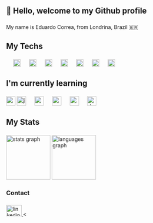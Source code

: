 <h2 align="left">👋 Hello, welcome to my Github profile</h2>

###

<p align="left">My name is Eduardo Correa, from Londrina, Brazil 🇧🇷</p>

### 

<h2 align="left">My Techs</h2>

###

<div align="left">
  <img width="15" />
  <img src="https://skillicons.dev/icons?i=ts" height="20" alt="typescript logo"  />
  <img width="15" />
  <img src="https://skillicons.dev/icons?i=js" height="20" alt="javascript logo"  />
  <img width="15" />
  <img src="https://skillicons.dev/icons?i=tailwind" height="20" alt="tailwindcss logo"  />
  <img width="15" />
  <img src="https://skillicons.dev/icons?i=css" height="20" alt="css3 logo"  />
  <img width="15" />
  <img src="https://skillicons.dev/icons?i=html" height="20" alt="html5 logo"  />
  <img width="15" />
  <img src="https://cdn.simpleicons.org/git/F05032" height="20" alt="git logo"  />
  <img width="15" />
  <img src="https://skillicons.dev/icons?i=github" height="20" alt="github logo"  />
</div>

###

<h2 align="left">I'm currently learning</h2>

###

<div align="left">
  <img src="https://skillicons.dev/icons?i=angular" height="25" alt="angularjs logo"  />
  <img src="https://cdn.jsdelivr.net/gh/devicons/devicon/icons/java/java-original.svg" height="25" alt="java logo"  />
  <img width="15" />
  <img src="https://cdn.jsdelivr.net/gh/devicons/devicon/icons/spring/spring-original.svg" height="25" alt="spring logo"  />
  <img width="15" />
  <img src="https://skillicons.dev/icons?i=mysql" height="25" alt="mysql logo"  />
  <img width="15" />
  <img src="https://skillicons.dev/icons?i=postgres" height="25" alt="postgresql logo"  />
  <img width="15" />
  <img src="https://skillicons.dev/icons?i=docker" height="25" alt="docker logo"  />
  <img width="15" />
</div>

###

<h2 align="left">My Stats</h2>

###

<div align="left">
  <img src="https://github-readme-stats.vercel.app/api?username=correaDEV&hide_title=false&hide_rank=false&show_icons=true&include_all_commits=true&count_private=false&disable_animations=false&theme=prussian&locale=en&hide_border=false&order=1" height="120" alt="stats graph"  />
  <img src="https://github-readme-stats.vercel.app/api/top-langs?username=correaDEV&locale=en&hide_title=false&layout=compact&card_width=320&langs_count=9&theme=prussian&hide_border=false&order=2" height="120" alt="languages graph"  />

###

<h3 align="left">Contact</h3>

###

<div align="left">
  <a href="https://www.linkedin.com/in/eduardo-corr%C3%AAa-01a462266/" target="_blank">
    <img src="https://raw.githubusercontent.com/maurodesouza/profile-readme-generator/master/src/assets/icons/social/linkedin/default.svg" width="42" height="30" alt="linkedin logo"  />
  </a>
  <

 
